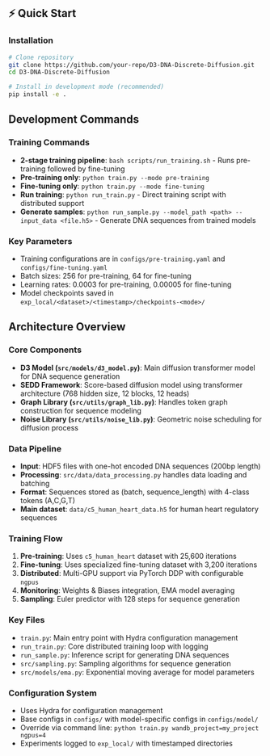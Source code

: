 ## ⚡ Quick Start

### Installation
```bash
# Clone repository
git clone https://github.com/your-repo/D3-DNA-Discrete-Diffusion.git
cd D3-DNA-Discrete-Diffusion

# Install in development mode (recommended)
pip install -e .
```

## Development Commands

### Training Commands
- **2-stage training pipeline**: `bash scripts/run_training.sh` - Runs pre-training followed by fine-tuning
- **Pre-training only**: `python train.py --mode pre-training`
- **Fine-tuning only**: `python train.py --mode fine-tuning`
- **Run training**: `python run_train.py` - Direct training script with distributed support
- **Generate samples**: `python run_sample.py --model_path <path> --input_data <file.h5>` - Generate DNA sequences from trained models

### Key Parameters
- Training configurations are in `configs/pre-training.yaml` and `configs/fine-tuning.yaml`
- Batch sizes: 256 for pre-training, 64 for fine-tuning
- Learning rates: 0.0003 for pre-training, 0.00005 for fine-tuning
- Model checkpoints saved in `exp_local/<dataset>/<timestamp>/checkpoints-<mode>/`

## Architecture Overview

### Core Components
- **D3 Model (`src/models/d3_model.py`)**: Main diffusion transformer model for DNA sequence generation
- **SEDD Framework**: Score-based diffusion model using transformer architecture (768 hidden size, 12 blocks, 12 heads)
- **Graph Library (`src/utils/graph_lib.py`)**: Handles token graph construction for sequence modeling
- **Noise Library (`src/utils/noise_lib.py`)**: Geometric noise scheduling for diffusion process

### Data Pipeline
- **Input**: HDF5 files with one-hot encoded DNA sequences (200bp length)
- **Processing**: `src/data/data_processing.py` handles data loading and batching
- **Format**: Sequences stored as (batch, sequence_length) with 4-class tokens (A,C,G,T)
- **Main dataset**: `data/c5_human_heart_data.h5` for human heart regulatory sequences

### Training Flow
1. **Pre-training**: Uses `c5_human_heart` dataset with 25,600 iterations
2. **Fine-tuning**: Uses specialized fine-tuning dataset with 3,200 iterations
3. **Distributed**: Multi-GPU support via PyTorch DDP with configurable `ngpus`
4. **Monitoring**: Weights & Biases integration, EMA model averaging
5. **Sampling**: Euler predictor with 128 steps for sequence generation

### Key Files
- `train.py`: Main entry point with Hydra configuration management
- `run_train.py`: Core distributed training loop with logging
- `run_sample.py`: Inference script for generating DNA sequences
- `src/sampling.py`: Sampling algorithms for sequence generation
- `src/models/ema.py`: Exponential moving average for model parameters

### Configuration System
- Uses Hydra for configuration management
- Base configs in `configs/` with model-specific configs in `configs/model/`
- Override via command line: `python train.py wandb_project=my_project ngpus=4`
- Experiments logged to `exp_local/` with timestamped directories
